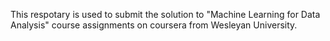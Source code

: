 This respotary is used to submit the solution to "Machine Learning for Data Analysis" course assignments on coursera from Wesleyan University.
